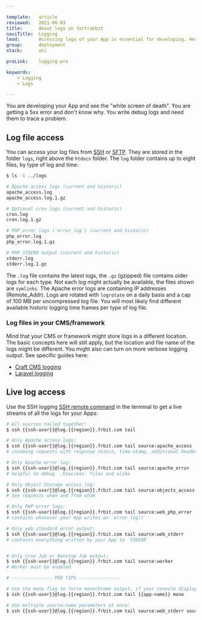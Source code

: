 ```yaml
---

template:   article
reviewed:   2021-06-03
title:      About logs on fortrabbit
naviTitle:  Logging
lead:       Accessing logs of your App is essential for developing. Here is how you can do it on fortrabbit.
group:      deployment
stack:      uni

proLink:    logging-pro

keywords:
    - Logging
    - Logs

---
```


You are developing your App and see the "white screen of death". You are getting a 5xx error and don't know why. You write debug logs and need them to trace a problem.

## Log file access

You can access your log files from [SSH](ssh-uni) or [SFTP](sftp-uni). They are stored in the folder `logs`, right above the `htdocs` folder. The `log` folder contains up to eight files, by type of log and time:

```bash
$ ls -1 ../logs

# Apache access logs (current and historic)
apache_access.log
apache_access.log.1.gz

# Optional cron logs (current and historic)
cron.log
cron.log.1.gz

# PHP error logs (`error_log`) (current and historic)
php_error.log
php_error.log.1.gz

# PHP STDERR output (current and historic)
stderr.log
stderr.log.1.gz
```

The `.log` file contains the latest logs, the `.gz` (gzipped) file contains older logs for each type. Not each log might actually be available, the files shown are `symlinks`. The Apache error logs are containing IP addresses (Remote_Addr). Logs are rotated with `logrotate` on a daily basis and a cap of 100 MB per uncompressed log file. You will most likely find different available historic logging time frames per type of log file.


### Log files in your CMS/framework

Mind that your CMS or framework might store logs in a different location. The basic concepts here will still apply, but the location and file name of the logs might be different. You might also can turn on more verbose logging output. See specific guides here:

* [Craft CMS logging](/craft-3-tune#toc-logging)
* [Laravel logging](/install-laravel-5-uni#toc-logging)


## Live log access

Use the SSH logging [SSH remote command](remote-ssh-execution) in the terminal to get a live streams of all the logs for your Apps:

```bash
# All sources tailed together:
$ ssh {{ssh-user}}@log.{{region}}.frbit.com tail

# Only Apache access logs:
$ ssh {{ssh-user}}@log.{{region}}.frbit.com tail source:apache_access
# incoming requests with response status, time-stamp, additional headers & first line of request

# Only Apache error log:
$ ssh {{ssh-user}}@log.{{region}}.frbit.com tail source:apache_error
# helpful to debug `.htaccess` files and alike

# Only Object Storage access log:
$ ssh {{ssh-user}}@log.{{region}}.frbit.com tail source:objects_access
# See requests when and from whom

# Only PHP error logs:
$ ssh {{ssh-user}}@log.{{region}}.frbit.com tail source:web_php_error
# contains whatever your App writes on `error_log()`

# Only web standard error output:
$ ssh {{ssh-user}}@log.{{region}}.frbit.com tail source:web_stderr
# contains everything written by your App to `STDERR`


# Only Cron Job or Nonstop Job output:
$ ssh {{ssh-user}}@log.{{region}}.frbit.com tail source:worker
# Worker must be enabled

# --------------- PRO TIPS ---------------

# Use the mono flag to force monochrome output, if your console displays colors incorrectly:
$ ssh {{ssh-user}}@log.{{region}}.frbit.com tail {{app-name}} mono

# Use multiple source:name parameters at once:
$ ssh {{ssh-user}}@log.{{region}}.frbit.com tail source:web_stderr source:web_php_error
```
